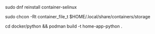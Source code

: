 sudo dnf reinstall container-selinux

sudo chcon -Rt container_file_t $HOME/.local/share/containers/storage

cd docker/python && podman build -t home-app-python .